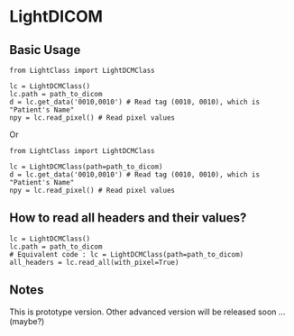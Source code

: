 # LightDICOM

## Basic Usage

```
from LightClass import LightDCMClass

lc = LightDCMClass()
lc.path = path_to_dicom
d = lc.get_data('0010,0010') # Read tag (0010, 0010), which is "Patient's Name"
npy = lc.read_pixel() # Read pixel values
```

Or

```
from LightClass import LightDCMClass

lc = LightDCMClass(path=path_to_dicom)
d = lc.get_data('0010,0010') # Read tag (0010, 0010), which is "Patient's Name"
npy = lc.read_pixel() # Read pixel values
```

## How to read all headers and their values?

```
lc = LightDCMClass()
lc.path = path_to_dicom 
# Equivalent code : lc = LightDCMClass(path=path_to_dicom)
all_headers = lc.read_all(with_pixel=True)
```


## Notes

This is prototype version. Other advanced version will be released soon ... (maybe?)
